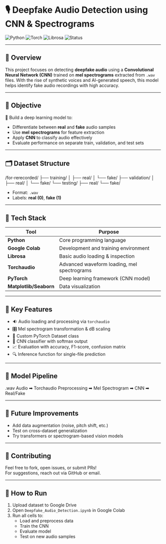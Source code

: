 # 🎙️ Deepfake Audio Detection using CNN & Spectrograms

![Python](https://img.shields.io/badge/Python-3.9-blue?logo=python)
![Torch](https://img.shields.io/badge/PyTorch-Used-red?logo=pytorch)
![Librosa](https://img.shields.io/badge/Librosa-Audio-green?logo=librosa)
![Status](https://img.shields.io/badge/Status-In_Progress-yellow)

---

## 📌 Overview

This project focuses on detecting **deepfake audio** using a **Convolutional Neural Network (CNN)** trained on **mel spectrograms** extracted from `.wav` files. With the rise of synthetic voices and AI-generated speech, this model helps identify fake audio recordings with high accuracy.

---

## 🧠 Objective

🎯 Build a deep learning model to:
- Differentiate between **real** and **fake** audio samples
- Use **mel spectrograms** for feature extraction
- Apply **CNN** to classify audio effectively
- Evaluate performance on separate train, validation, and test sets

---

## 🗂️ Dataset Structure
/for-rerecorded/ ├── training/ │ ├── real/ │ └── fake/ ├── validation/ │ ├── real/ │ └── fake/ └── testing/ ├── real/ └── fake/

- Format: `.wav`
- Labels: **real (0)**, **fake (1)**

---

## 🔧 Tech Stack

| Tool        | Purpose                                |
|-------------|----------------------------------------|
| **Python**  | Core programming language              |
| **Google Colab** | Development and training environment |
| **Librosa** | Basic audio loading & inspection       |
| **Torchaudio** | Advanced waveform loading, mel spectrograms |
| **PyTorch** | Deep learning framework (CNN model)    |
| **Matplotlib/Seaborn** | Data visualization          |

---

## 🧪 Key Features

- 🔉 Audio loading and processing via `torchaudio`
- 🎛️ Mel spectrogram transformation & dB scaling
- 🧱 Custom PyTorch Dataset class
- 🧠 CNN classifier with softmax output
- 📈 Evaluation with accuracy, F1-score, confusion matrix
- 🔍 Inference function for single-file prediction

---

## 🧬 Model Pipeline

.wav Audio ➡ Torchaudio Preprocessing ➡ Mel Spectrogram ➡ CNN ➡ Real/Fake

---

## 🚀 Future Improvements

- Add data augmentation (noise, pitch shift, etc.)
- Test on cross-dataset generalization
- Try transformers or spectrogram-based vision models

---

## 🤝 Contributing

Feel free to fork, open issues, or submit PRs!  
For suggestions, reach out via GitHub or email.

---

## 📁 How to Run

1. Upload dataset to Google Drive
2. Open `Deepfake_Audio_Detection.ipynb` in Google Colab
3. Run all cells to:
   - Load and preprocess data
   - Train the CNN
   - Evaluate model
   - Test on new audio samples
